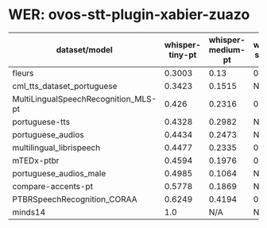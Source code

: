 
# WER: ovos-stt-plugin-xabier-zuazo
|dataset/model|whisper-tiny-pt|whisper-medium-pt|whisper-small-pt|whisper-base-pt|whisper-large-v3-pt|
|-|-|-|-|-|-|
| fleurs | 0.3003 | 0.13 | 0.1707 | 0.223 | N/A |
| cml_tts_dataset_portuguese | 0.3423 | 0.1515 | N/A | N/A | N/A |
| MultiLingualSpeechRecognition_MLS-pt | 0.426 | 0.2316 | 0.2674 | 0.4242 | N/A |
| portuguese-tts | 0.4328 | 0.2982 | N/A | N/A | N/A |
| portuguese_audios | 0.4434 | 0.2473 | N/A | N/A | N/A |
| multilingual_librispeech | 0.4477 | 0.2335 | 0.2685 | 0.3768 | 0.0761 |
| mTEDx-ptbr | 0.4594 | 0.1976 | 0.2503 | N/A | N/A |
| portuguese_audios_male | 0.4985 | 0.1064 | N/A | N/A | N/A |
| compare-accents-pt | 0.5778 | 0.1869 | N/A | N/A | N/A |
| PTBRSpeechRecognition_CORAA | 0.6249 | 0.4194 | 0.3223 | N/A | 0.0556 |
| minds14 | 1.0 | N/A | N/A | N/A | N/A |